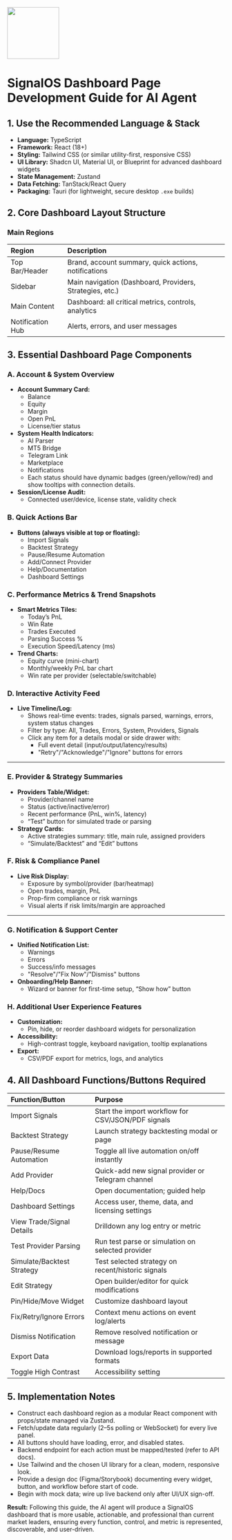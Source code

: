 <img src="https://r2cdn.perplexity.ai/pplx-full-logo-primary-dark%402x.png" class="logo" width="120"/>

# SignalOS Dashboard Page Development Guide for AI Agent

## 1. Use the Recommended Language \& Stack

- **Language:** TypeScript
- **Framework:** React (18+)
- **Styling:** Tailwind CSS (or similar utility-first, responsive CSS)
- **UI Library:** Shadcn UI, Material UI, or Blueprint for advanced dashboard widgets
- **State Management:** Zustand
- **Data Fetching:** TanStack/React Query
- **Packaging:** Tauri (for lightweight, secure desktop `.exe` builds)


## 2. Core Dashboard Layout Structure

### Main Regions

| Region | Description |
| :-- | :-- |
| Top Bar/Header | Brand, account summary, quick actions, notifications |
| Sidebar | Main navigation (Dashboard, Providers, Strategies, etc.) |
| Main Content | Dashboard: all critical metrics, controls, analytics |
| Notification Hub | Alerts, errors, and user messages |

## 3. Essential Dashboard Page Components

### A. Account \& System Overview

- **Account Summary Card:**
    - Balance
    - Equity
    - Margin
    - Open PnL
    - License/tier status
- **System Health Indicators:**
    - AI Parser
    - MT5 Bridge
    - Telegram Link
    - Marketplace
    - Notifications
    - Each status should have dynamic badges (green/yellow/red) and show tooltips with connection details.
- **Session/License Audit:**
    - Connected user/device, license state, validity check


### B. Quick Actions Bar

- **Buttons (always visible at top or floating):**
    - Import Signals
    - Backtest Strategy
    - Pause/Resume Automation
    - Add/Connect Provider
    - Help/Documentation
    - Dashboard Settings


### C. Performance Metrics \& Trend Snapshots

- **Smart Metrics Tiles:**
    - Today’s PnL
    - Win Rate
    - Trades Executed
    - Parsing Success %
    - Execution Speed/Latency (ms)
- **Trend Charts:**
    - Equity curve (mini-chart)
    - Monthly/weekly PnL bar chart
    - Win rate per provider (selectable/switchable)


### D. Interactive Activity Feed

- **Live Timeline/Log:**
    - Shows real-time events: trades, signals parsed, warnings, errors, system status changes
    - Filter by type: All, Trades, Errors, System, Providers, Signals
    - Click any item for a details modal or side drawer with:
        - Full event detail (input/output/latency/results)
        - "Retry"/"Acknowledge"/"Ignore" buttons for errors

---

### E. Provider \& Strategy Summaries

- **Providers Table/Widget:**
    - Provider/channel name
    - Status (active/inactive/error)
    - Recent performance (PnL, win%, latency)
    - “Test” button for simulated trade or parsing
- **Strategy Cards:**
    - Active strategies summary: title, main rule, assigned providers
    - “Simulate/Backtest” and “Edit” buttons


### F. Risk \& Compliance Panel

- **Live Risk Display:**
    - Exposure by symbol/provider (bar/heatmap)
    - Open trades, margin, PnL
    - Prop-firm compliance or risk warnings
    - Visual alerts if risk limits/margin are approached

---

### G. Notification \& Support Center

- **Unified Notification List:**
    - Warnings
    - Errors
    - Success/info messages
    - "Resolve"/"Fix Now"/"Dismiss" buttons
- **Onboarding/Help Banner:**
    - Wizard or banner for first-time setup, “Show how” button


### H. Additional User Experience Features

- **Customization:**
    - Pin, hide, or reorder dashboard widgets for personalization
- **Accessibility:**
    - High-contrast toggle, keyboard navigation, tooltip explanations
- **Export:**
    - CSV/PDF export for metrics, logs, and analytics


## 4. All Dashboard Functions/Buttons Required

| Function/Button | Purpose |
| :-- | :-- |
| Import Signals | Start the import workflow for CSV/JSON/PDF signals |
| Backtest Strategy | Launch strategy backtesting modal or page |
| Pause/Resume Automation | Toggle all live automation on/off instantly |
| Add Provider | Quick-add new signal provider or Telegram channel |
| Help/Docs | Open documentation; guided help |
| Dashboard Settings | Access user, theme, data, and licensing settings |
| View Trade/Signal Details | Drilldown any log entry or metric |
| Test Provider Parsing | Run test parse or simulation on selected provider |
| Simulate/Backtest Strategy | Test selected strategy on recent/historic signals |
| Edit Strategy | Open builder/editor for quick modifications |
| Pin/Hide/Move Widget | Customize dashboard layout |
| Fix/Retry/Ignore Errors | Context menu actions on event log/alerts |
| Dismiss Notification | Remove resolved notification or message |
| Export Data | Download logs/reports in supported formats |
| Toggle High Contrast | Accessibility setting |

## 5. Implementation Notes

- Construct each dashboard region as a modular React component with props/state managed via Zustand.
- Fetch/update data regularly (2–5s polling or WebSocket) for every live panel.
- All buttons should have loading, error, and disabled states.
- Backend endpoint for each action must be mapped/tested (refer to API docs).
- Use Tailwind and the chosen UI library for a clean, modern, responsive look.
- Provide a design doc (Figma/Storybook) documenting every widget, button, and workflow before start of code.
- Begin with mock data; wire up live backend only after UI/UX sign-off.

**Result:**
Following this guide, the AI agent will produce a SignalOS dashboard that is more usable, actionable, and professional than current market leaders, ensuring every function, control, and metric is represented, discoverable, and user-driven.

